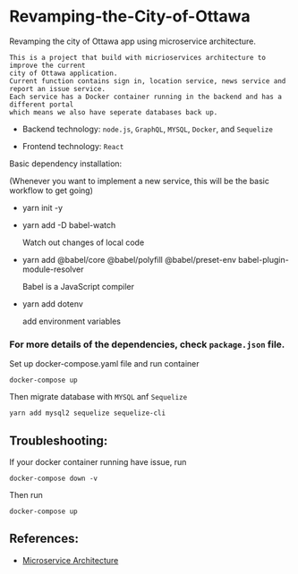 # Revamping-the-City-of-Ottawa
Revamping the city of Ottawa app using microservice architecture.

    This is a project that build with micrioservices architecture to improve the current 
    city of Ottawa application.  
    Current function contains sign in, location service, news service and report an issue service.
    Each service has a Docker container running in the backend and has a different portal 
    which means we also have seperate databases back up.

* Backend technology: `node.js`, `GraphQL`, `MYSQL`, `Docker`, and `Sequelize`

* Frontend technology: `React`


Basic dependency installation:

(Whenever you want to implement a new service, this will be the basic workflow to get going)

* yarn init -y

* yarn add -D babel-watch

    Watch out changes of local code 

* yarn add @babel/core @babel/polyfill @babel/preset-env babel-plugin-module-resolver

    Babel is a JavaScript compiler 

* yarn add dotenv

    add environment variables

### For more details of the dependencies, check `package.json` file.

Set up docker-compose.yaml file and run container 

    docker-compose up

Then migrate database with `MYSQL` anf `Sequelize`

    yarn add mysql2 sequelize sequelize-cli


## Troubleshooting:

If your docker container running have issue, run 

    docker-compose down -v

Then run 

    docker-compose up

## References:

* [Microservice Architecture](https://microservices.io)
